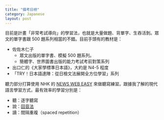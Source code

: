 ```yaml
---
title: "備考日檢"
category: Japanese
layout: post
---
```


目前是計畫「非常考試導向」的學習法，也就是大量做題、背單字、生吞活剝。眾文的單字書跟 500 題系列相當的不錯。目前手頭有的教材是：

- 佐佐木仁子
  - 眾文出版的單字書、模擬 500 題系列。
  - 簡體字、世界圖書出版的能力考試考前對策系列
- 出口仁的《大家學標準日本語》，大約是 N4-5 程度
- 「TRY！日本語達陣：從日檢文法展開全方位學習」系列

聽力部分打算使用 NHK 的 [NEWS WEB EASY](~https://www3.nhk.or.jp/news/easy/index.html~) 來做聽寫練習。跟據我了解的現代語言學習方式，最有效率的學習分別是：

- 聽：逐字聽寫
- 說：[回音法](~https://www.youtube.com/watch?v=sQEWEPIHLzQ~)
- 讀：間隔重複（spaced repetition）
